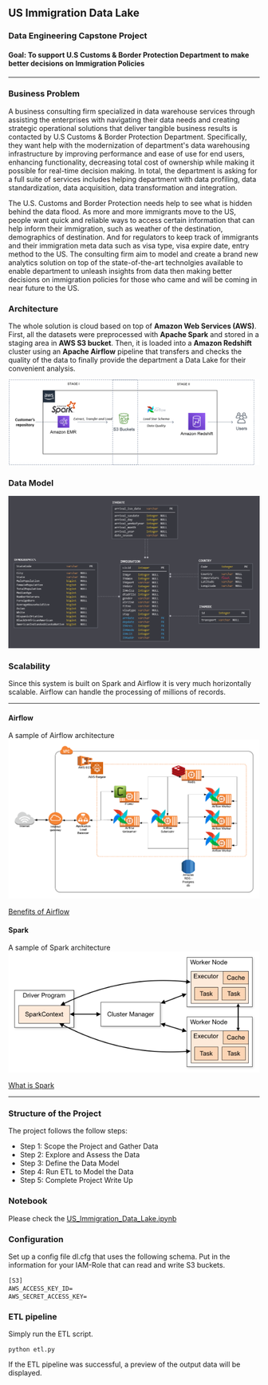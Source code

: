 ## US Immigration Data Lake

### Data Engineering Capstone Project

#### Goal: To support U.S Customs & Border Protection Department to make better decisions on Immigration Policies

***

### Business Problem

A business consulting firm specialized in data warehouse services through assisting the enterprises with navigating their data needs and creating strategic operational solutions that deliver tangible business results is contacted by U.S Customs & Border Protection Department. Specifically, they want help with the modernization of department's data warehousing infrastructure by improving performance and ease of use for end users, enhancing functionality, decreasing total cost of ownership while making it possible for real-time decision making. In total, the department is asking for a full suite of services includes helping department with data profiling, data standardization, data acquisition, data transformation and integration. 

The U.S. Customs and Border Protection needs help to see what is hidden behind the data flood. As more and more immigrants move to the US, people want quick and reliable ways to access certain information that can help inform their immigration, such as weather of the destination, demographics of destination. And for regulators to keep track of immigrants and their immigration meta data such as visa type, visa expire date, entry method to the US. The consulting firm aim to model and create a brand new analytics solution on top of the state-of-the-art technolgies available to enable department to unleash insights from data then making better decisions on immigration policies for those who came and will be coming in near future to the US.

### Architecture

The whole solution is cloud based on top of **Amazon Web Services (AWS)**. First, all the datasets were preprocessed with **Apache Spark** and stored in a staging area in **AWS S3 bucket**. Then, it is loaded into a **Amazon Redshift** cluster using an **Apache Airflow** pipeline that transfers and checks the quality of the data to finally provide the department a Data Lake for their convenient analysis.

![Architecture](images/architecture.png)

### Data Model

![Data Model](images/data_model.png)

### Scalability

Since this system is built on Spark and Airflow it is very much horizontally scalable. Airflow can handle the processing of millions of records.

***

#### Airflow

A sample of Airflow architecture
![Airflow Architecture](images/airflow.png)

[Benefits of Airflow](https://www.xenonstack.com/insights/apache-airflow/)

#### Spark

A sample of Spark architecture
![Spark Architecture](images/spark_cluster.png)

[What is Spark](https://databricks.com/spark/about)

***

### Structure of the Project

The project follows the follow steps:
* Step 1: Scope the Project and Gather Data
* Step 2: Explore and Assess the Data
* Step 3: Define the Data Model
* Step 4: Run ETL to Model the Data
* Step 5: Complete Project Write Up

### Notebook
Please check the [US_Immigration_Data_Lake.ipynb](US_Immigration_Data_Lake.ipynb)


### Configuration
Set up a config file dl.cfg that uses the following schema. Put in the information for your IAM-Role that can read and write S3 buckets.
```
[S3]
AWS_ACCESS_KEY_ID=
AWS_SECRET_ACCESS_KEY=
```

### ETL pipeline
Simply run the ETL script.
```
python etl.py
```
If the ETL pipeline was successful, a preview of the output data will be displayed.